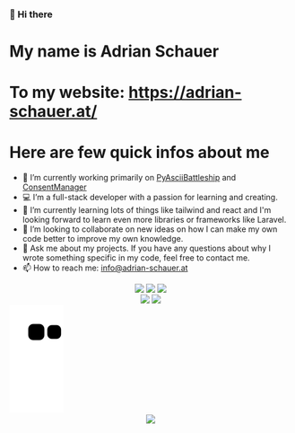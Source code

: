 ### 👋 Hi there

# My name is Adrian Schauer

# To my website: https://adrian-schauer.at/

# Here are few quick infos about me

- 🔭 I’m currently working primarily on <a href="https://github.com/LuckyForce/PyAsciiBattleship">PyAsciiBattleship</a> and <a href="https://github.com/LuckyForce/ConsentManager">ConsentManager</a>
- 💻 I’m a full-stack developer with a passion for learning and creating.
- 🌱 I’m currently learning lots of things like tailwind and react and I'm looking forward to learn even more libraries or frameworks like Laravel.
- 👯 I’m looking to collaborate on new ideas on how I can make my own code better to improve my own knowledge.
- 💬 Ask me about my projects. If you have any questions about why I wrote something specific in my code, feel free to contact me.
- 📫 How to reach me: info@adrian-schauer.at
<div align="center">
  <img
    src="https://visitor-badge-reloaded.herokuapp.com/badge?page_id=luckyforce.luckyforce&logo=github&style=for-the-badge&text=Views"
  />
  <img
    src="https://img.shields.io/github/followers/luckyforce?logo=github&style=for-the-badge"
  />
  <img
    src="https://img.shields.io/github/stars/luckyforce?logo=github&style=for-the-badge"
  />
</div>
<div align="center">
  <img src="https://github-readme-stats.vercel.app/api?username=luckyforce&show_icons=true&theme=radical" height="170"/>
  <img src="https://github-readme-stats.vercel.app/api/top-langs/?username=luckyforce&layout=compact&theme=radical" height="170"/>
</div>
<a href="https://github.com/Platane/snk">
  <img src="https://raw.githubusercontent.com/luckyforce/luckyforce/output/github-contribution-grid-snake.svg" />
</a>
<div align="center">
  <img src="https://wakatime.com/share/@f31bfd54-b2f6-4df1-ae00-b016797b2fbd/9c75b9b4-c80e-4bed-9e0b-574ac51bcf96.png" />
</div>

